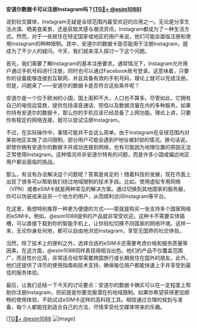 **安道尔数据卡可以注册Instagram吗？[[TG💪+ @esim1088](https://t.me/s/esim1088)]**

说到社交媒体，Instagram无疑是全球范围内最受欢迎的应用之一。无论是分享生活点滴、晒美食美景，还是获取灵感与潮流资讯，Instagram都成为了一种生活方式。然而，对于一些居住在特定国家或地区的用户来说，他们可能会面临注册和使用Instagram的种种限制。其中，安道尔的数据卡是否能用于注册Instagram，就成为了不少人的疑问。今天，我们就来深入探讨一下这个问题。

首先，我们需要了解Instagram的基本注册要求。通常情况下，Instagram允许用户通过手机号码进行注册，同时也可以通过Facebook账号登录。这意味着，只要你的设备能够连接到互联网，并且具备有效的手机号码，理论上就可以完成注册。但是，问题来了——安道尔的数据卡是否符合这些条件呢？

安道尔是一个位于欧洲的小国，国土面积不大，人口也不算多。尽管如此，它拥有自己的电信运营商，提供包括语音通话、短信以及数据流量在内的多种服务。如果你持有安道尔的数据卡，那么你的手机应该已经具备了上网功能。理论上讲，只要你有稳定的网络连接，就可以尝试注册Instagram。

不过，在实际操作中，事情可能并不会这么简单。由于Instagram在全球范围内对某些地区实施了访问限制，部分用户可能会遇到IP地址被封锁的情况。换句话说，即使你拥有安道尔的数据卡并成功连接到网络，也有可能因为地理位置的原因无法正常使用Instagram。这种情况并非安道尔特有的问题，而是许多小国或偏远地区用户都会面临的挑战。

那么，有没有办法解决这个问题呢？答案是肯定的！随着科技的发展，现在市面上出现了很多可以帮助我们绕过地域限制的技术手段。比如，使用虚拟专用网络（VPN）或者eSIM卡就是两种常见的解决方案。通过切换到其他国家的服务器，你可以伪装成来自另一个地方的用户，从而顺利访问Instagram等平台。

在这里，我想特别推荐一种更为便捷的方式——那就是购买一张支持多个国家网络的eSIM卡。例如，@esim1088提供的产品就非常受欢迎。这种卡不需要实体插槽，可以直接下载到你的智能手机上，让你轻松切换不同国家的网络环境。这样一来，无论你身处何地，都可以自由地浏览Instagram，享受无国界的社交体验。

当然，除了技术上的便利之外，选择合适的eSIM卡还需要考虑价格和服务质量等因素。在这方面，@esim1088同样表现得相当出色。他们的产品不仅覆盖范围广，而且性价比高，非常适合经常需要跨国旅行或长期居住在国外的朋友。此外，他们还提供了详尽的使用指南和技术支持，确保每位用户都能快速上手并享受到最佳的服务体验。

最后，让我们总结一下今天的讨论要点：安道尔的数据卡确实可以在一定程度上帮助你注册Instagram，但前提是你要克服潜在的地域限制。如果你希望获得更加顺畅的使用体验，不妨试试eSIM卡这样的高科技工具。相信通过合理的规划与准备，每个人都能找到适合自己的方法，尽情享受社交媒体带来的乐趣。

[[TG💪+ @esim1088](https://t.me/s/esim1088) ![Image](https://i.postimg.cc/4NQfJmqS/Snipaste-2025-05-13-00-14-12.png)]